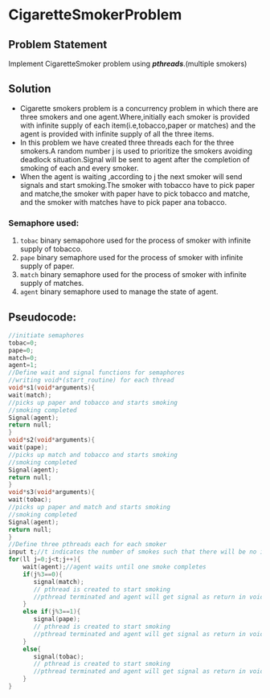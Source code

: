 # CigaretteSmokerProblem
## Problem Statement
Implement CigaretteSmoker problem using ***pthreads***.(multiple smokers)
## Solution
- Cigarette smokers problem is a concurrency problem in which there are three smokers and one agent.Where,initially each smoker is provided with infinite supply of each item(i.e,tobacco,paper or matches) and the agent is provided with infinite supply of all the three items.
- In this problem we have created three threads each for the three smokers.A random number j is used to prioritize the smokers avoiding deadlock situation.Signal will be sent to agent after the completion of smoking of each and every smoker.
- When the agent is waiting ,according to j the next smoker will send signals and start smoking.The smoker with tobacco have to pick paper and matche,the smoker with paper have to pick tobacco and matche, and the smoker with matches have to pick paper ana tobacco.

### **Semaphore used:**
1. `tobac` binary semapohore used for the process of smoker with infinite supply of tobacco.
2. `pape` binary semaphore used for the process of smoker with infinite supply of paper.
3. `match` binary semaphore used for the process of smoker with infinite supply of matches.
4. `agent` binary semaphore used to manage the state of agent.

## **Pseudocode:**
``` c++
//initiate semaphores
tobac=0;
pape=0;
match=0;
agent=1;
//Define wait and signal functions for semaphores
//writing void*(start_routine) for each thread
void*s1(void*arguments){
wait(match);
//picks up paper and tobacco and starts smoking
//smoking completed
Signal(agent);
return null;
}
void*s2(void*arguments){
wait(pape);
//picks up match and tobacco and starts smoking
//smoking completed
Signal(agent);
return null;
}
void*s3(void*arguments){
wait(tobac);
//picks up paper and match and starts smoking
//smoking completed
Signal(agent);
return null;
}
//Define three pthreads each for each smoker
input t;//t indicates the number of smokes such that there will be no infinite loop
for(ll j=0;j<t;j++){
    wait(agent);//agent waits until one smoke completes
    if(j%3==0){
       signal(match);
       // pthread is created to start smoking
       //pthread terminated and agent will get signal as return in void*(start_routine)
    }
    else if(j%3==1){ 
       signal(pape);
       // pthread is created to start smoking
       //pthread terminated and agent will get signal as return in void*(start_routine)
    }
    else{
       signal(tobac);
       // pthread is created to start smoking
       //pthread terminated and agent will get signal as return in void*(start_routine)
    }
}
```

